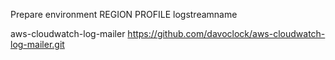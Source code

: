 Prepare environment
REGION
PROFILE
logstreamname

aws-cloudwatch-log-mailer
https://github.com/davoclock/aws-cloudwatch-log-mailer.git